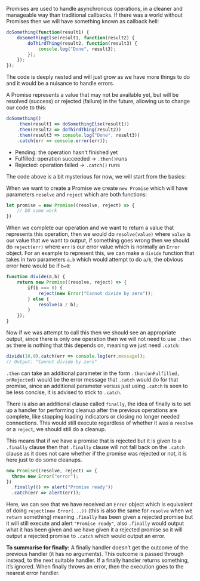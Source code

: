 Promises are used to handle asynchronous operations, in a cleaner and manageable way than traditional callbacks. If there was a world without Promises then we will have something known as callback hell:
```js
doSomething(function(result1) {
    doSomethingElse(result1, function(result2) {
        doThirdThing(result2, function(result3) {
            console.log("Done", result3);
        });
    });
});
```
The code is deeply nested and will just grow as we have more things to do and it would be a nuisance to handle errors.

A Promise represents a value that may not be available yet, but will be resolved (success) or rejected (failure) in the future, allowing us to change our code to this:
```js
doSomething()
    .then(result1 => doSomethingElse(result1))
    .then(result2 => doThirdThing(result2))
    .then(result3 => console.log("Done", result3))
    .catch(err => console.error(err));
```
- Pending: the operation hasn’t finished yet
- Fulfilled: operation succeeded → `.then()`runs
- Rejected: operation failed → `.catch()` runs

The code above is a bit mysterious for now, we will start from the basics:

When we want to create a Promise we create `new Promise` which will have parameters `resolve` and `reject` which are both functions:
```js
let promise = new Promise((resolve, reject) => {
	// DO some work
})
```
When we complete our operation and we want to return a value that represents this operation, then we would do `resolve(value)` where `value` is our value that we want to output, if something goes wrong then we should do `reject(err)` where `err` is our error value which is normally an `Error` object. For an example to represent this, we can make a `divide` function that takes in two parameters `a,b` which would attempt to do `a/b`, the obvious error here would be if `b=0`:

```js
function divide(a,b) {
	return new Promise((resolve, reject) => {
		if(b === 0) {
			reject(new Error("Cannot divide by zero"));
		} else {
			resolve(a / b);
		}
	});
}
```

Now if we was attempt to call this then we should see an appropriate output, since there is only one operation then we will not need to use `.then` as there is nothing that this depends on, meaning we just need `.catch`:
```js
divide(10,0).catch(err => console.log(err.message));
// Output: "Cannot divide by zero"
```
`.then` can take an additional parameter in the form `.then(onFulfilled, onRejected)` would be the error message that `.catch` would do for that promise, since an additional parameter versus just using `.catch` is seen to be less concise, it is advised to stick to `.catch`.

There is also an additional clause called `finally`, the idea of finally is to set up a handler for performing cleanup after the previous operations are complete, like stopping loading indicators or closing no longer needed connections. This would still execute regardless of whether it was a `resolve` or a `reject`, we should still do a cleanup. 

This means that if we have a promise that is rejected but it is given to a `.finally` clause then that `.finally` clause will not fall back on the `.catch` clause as it does not care whether if the promise was rejected or not, it is here just to do some cleanups.
```js
new Promise((resolve, reject) => {
  throw new Error("error");
})
  .finally(() => alert("Promise ready"))
  .catch(err => alert(err));
```

Here, we can see that we have received an `Error` object which is equivalent of doing `reject(new Error(...))` (this is also the same for `resolve` when we `return` something) meaning `.finally` has been given a rejected promise but it will still execute and alert `"Promise ready"`, also `.finally` would output what it has been given and we have given it a rejected promise so it will output a rejected promise to `.catch` which would output an error.

**To summarise for finally:**
A finally handler doesn’t get the outcome of the previous handler (it has no arguments). This outcome is passed through instead, to the next suitable handler.
If a finally handler returns something, it’s ignored. When finally throws an error, then the execution goes to the nearest error handler.


